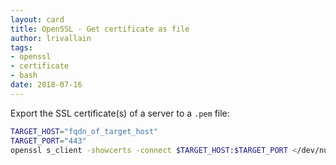 ```yaml
---
layout: card
title: OpenSSL - Get certificate as file
author: lrivallain
tags:
- openssl
- certificate
- bash
date: 2018-07-16
---
```


Export the SSL certificate(s) of a server to a `.pem` file:

```bash
TARGET_HOST="fqdn_of_target_host"
TARGET_PORT="443"
openssl s_client -showcerts -connect $TARGET_HOST:$TARGET_PORT </dev/null 2>/dev/null|openssl x509 -outform PEM > $TARGET_HOST.pem
```


